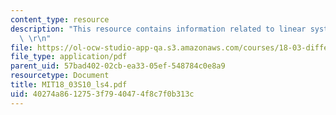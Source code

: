 ```yaml
---
content_type: resource
description: "This resource contains information related to linear systems of ODE's.\
  \ \r\n"
file: https://ol-ocw-studio-app-qa.s3.amazonaws.com/courses/18-03-differential-equations-spring-2010/40274a8612753f7940474f8c7f0b313c_MIT18_03S10_ls4.pdf
file_type: application/pdf
parent_uid: 57bad402-02cb-ea33-05ef-548784c0e8a9
resourcetype: Document
title: MIT18_03S10_ls4.pdf
uid: 40274a86-1275-3f79-4047-4f8c7f0b313c
---
```

